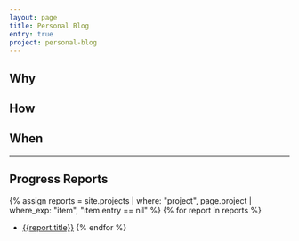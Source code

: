 ```yaml
---
layout: page
title: Personal Blog
entry: true
project: personal-blog
---
```


## Why

## How

## When

---

## Progress Reports

{% assign reports = site.projects | where: "project", page.project | where_exp: "item", "item.entry == nil" %}
{% for report in reports %}
* [{{report.title}}]({{report.url}})
{% endfor %}
